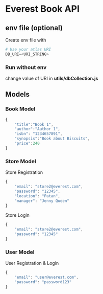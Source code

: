 # Everest Book API
## env file (optional)
Create env file with
```python
# Use your atlas URI
DB_URI=<URI_STRING>
```
### Run without env
change value of URI in **utils/dbCollection.js**


## Models
### Book Model
```javascript
{
    "title":"Book 1",
    "author":"Author 1",
    "isbn": "1234657891",
    "synopsis":"Book about Biscuits",
    "price":240
}
```

### Store Model
Store Registration
```javascript
{
    "email": "store2@everest.com",
    "password": "12345",
    "location": "Patan",
    "manager": "Jenny Queen"
}
```
Store Login
```javascript
{
    "email": "store2@everest.com",
    "password": "12345"
}
```

### User Model
User Registration & Login
```javascript
{
    "email": "user@everest.com",
    "password": "password123"
}
```


